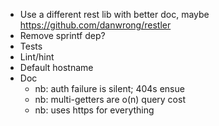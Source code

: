- Use a different rest lib with better doc, maybe https://github.com/danwrong/restler
- Remove sprintf dep?
- Tests
- Lint/hint
- Default hostname
- Doc
	- nb: auth failure is silent; 404s ensue
	- nb: multi-getters are o(n) query cost
	- nb: uses https for everything